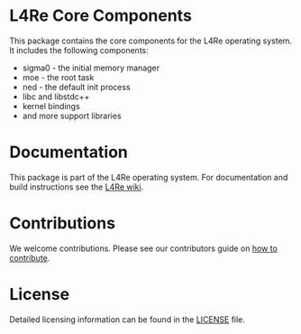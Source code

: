 # L4Re Core Components

This package contains the core components for the L4Re operating system.
It includes the following components:

* sigma0 - the initial memory manager
* moe - the root task
* ned - the default init process
* libc and libstdc++
* kernel bindings
* and more support libraries

# Documentation

This package is part of the L4Re operating system. For documentation and
build instructions see the
[L4Re wiki](https://kernkonzept.com/L4Re/guides/l4re).

# Contributions

We welcome contributions. Please see our contributors guide on
[how to contribute](https://kernkonzept.com/L4Re/contributing/l4re).

# License

Detailed licensing information can be found in the [LICENSE](LICENSE.spdx)
file.
